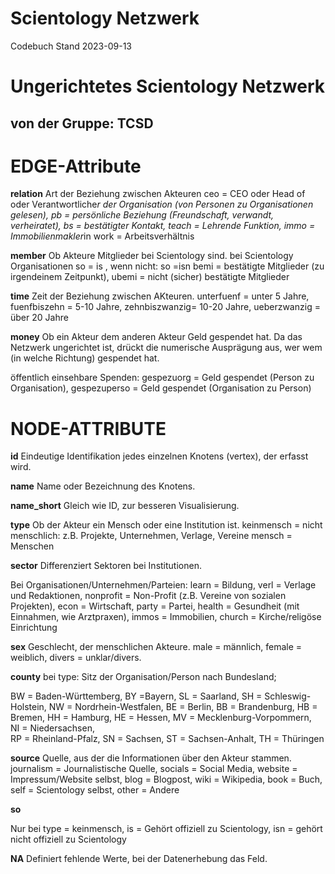 # Scientology Netzwerk #
Codebuch Stand 2023-09-13

# Ungerichtetes Scientology Netzwerk
## von der Gruppe: TCSD

# EDGE-Attribute
 
**relation**
Art der Beziehung zwischen Akteuren
ceo = CEO oder Head of oder Verantwortliche*r der Organisation (von Personen zu Organisationen gelesen),
pb = persönliche Beziehung (Freundschaft, verwandt, verheiratet),
bs = bestätigter Kontakt,
teach = Lehrende Funktion,
immo = Immobilienmakler*in
work = Arbeitsverhältnis

**member**
Ob Akteure Mitglieder bei Scientology sind.
bei Scientology Organisationen so = is , wenn nicht: so =isn
bemi = bestätigte Mitglieder (zu irgendeinem Zeitpunkt), 
ubemi = nicht (sicher) bestätigte Mitglieder


**time**
Zeit der Beziehung zwischen AKteuren.
unterfuenf = unter 5 Jahre, 
fuenfbiszehn = 5-10 Jahre, 
zehnbiszwanzig= 10-20 Jahre, 
ueberzwanzig = über 20 Jahre

**money**
Ob ein Akteur dem anderen Akteur Geld gespendet hat. Da das Netzwerk ungerichtet ist, drückt die numerische Ausprägung aus, wer wem (in welche Richtung) gespendet hat.

öffentlich einsehbare Spenden:
gespezuorg = Geld gespendet (Person zu Organisation), 
gespezuperso = Geld gespendet (Organisation zu Person)

# NODE-ATTRIBUTE

**id**
Eindeutige Identifikation jedes einzelnen Knotens (vertex), der erfasst wird.

**name**
Name oder Bezeichnung des Knotens.

**name_short**
Gleich wie ID, zur besseren Visualisierung.

**type**
Ob der Akteur ein Mensch oder eine Institution ist.
keinmensch = nicht menschlich: z.B. Projekte, Unternehmen, Verlage, Vereine
mensch = Menschen

**sector**
Differenziert Sektoren bei Institutionen.

Bei Organisationen/Unternehmen/Parteien: 
learn = Bildung, 
verl = Verlage und Redaktionen, 
nonprofit = Non-Profit (z.B. Vereine von sozialen Projekten), 
econ = Wirtschaft, 
party = Partei, 
health = Gesundheit (mit Einnahmen, wie Arztpraxen), 
immos = Immobilien, 
church = Kirche/religöse Einrichtung

**sex**
Geschlecht, der menschlichen Akteure.
male = männlich,
female = weiblich,
divers = unklar/divers.

**county**
bei type: Sitz der Organisation/Person nach Bundesland;

BW = Baden-Württemberg, 
BY =Bayern, 
SL = Saarland, 
SH = Schleswig-Holstein, 
NW = Nordrhein-Westfalen, 
BE = Berlin, BB = Brandenburg, 
HB = Bremen, 
HH = Hamburg, 
HE = Hessen, 
MV = Mecklenburg-Vorpommern,  
NI = Niedersachsen,  
RP = Rheinland-Pfalz, 
SN = Sachsen, 
ST = Sachsen-Anhalt, 
TH = Thüringen

**source**
Quelle, aus der die Informationen über den Akteur stammen.
journalism = Journalistische Quelle, 
socials = Social Media, 
website = Impressum/Website selbst, 
blog = Blogpost, 
wiki = Wikipedia, 
book = Buch, 
self = Scientology selbst, 
other = Andere

**so** 

Nur bei type = keinmensch, is = Gehört offiziell zu Scientology, isn = gehört nicht offiziell zu Scientology

**NA**
Definiert fehlende Werte, bei der Datenerhebung das Feld.